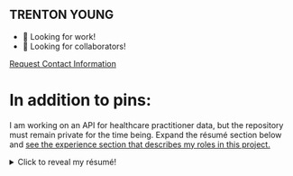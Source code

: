 TRENTON YOUNG
-------------

- 👔 Looking for work!
- 🧠 Looking for collaborators!

[Request Contact Information](mailto:askstartout@gmail.com?subject=Request%20for%20Contact%20Info%20%7C%20Trenton%20Young&body=%5BPlease%20include%20your%20own%20contact%20information%20as%20well%20as%20the%20reason%20you%20are%20requesting%20information!%5D)

In addition to pins:
================

I am working on an API for healthcare practitioner data, but the repository must remain private for the time being. Expand the résumé section below and [see the experience section that describes my roles in this project.](#cms-payer-provider---senior-capstone-project)

<details>
<summary>
Click to reveal my résumé!
</summary>
 
EDUCATION
=========

> ## Bachelor of Science, Applied Computer Science	_(September 2024)_
> ### Oregon State University, Corvallis, Oregon
> #### Highlights:
> - Human-Computer Interaction Focus
> - Cloud development classes
> - Leadership roles in team projects
> - Experience developing in Windows, Linux, and OSX environments (local and remote)
> - Cybersecurity class
 
> ## Associates of Science, Health Information Management	_(May 2019)_
> ### University of Alaska Southeast, Sitka, Alaska
> #### Highlights:
> - Graduate of Distinction
> - Speaker at Commencement Ceremony
> - Healthcare Law Classes

--------------------------------
 
PROJECTS
========
> ## TODO-Or-Not - Python Package
> ##### [github.com/Start-Out/todo-or-not](https://github.com/Start-Out/todo-or-not)
>
> - Package leverages GitHub API to integrate codebase comments with repository issues
> - Used DevOps design mindset and designed tool to be integrated into GitHub Workflow
> - Wrote CI/CD pipeline that tests with pytest and Coveralls and deploys to PyPi
> - Collaborate with open-source contributors to translate UX into three languages

> ## CMS Payer Provider - Senior Capstone Project
> ##### _private repository_ - Oregon State University, Corvallis, Oregon
>
> - Nominated to leadership role, project sponsored by and in collaboration with industry CMS Payer
> - Utilized Python asynchronous programming to increase response speed 5x
> - Maintain user-centric design, was a guide and educator for 5 talented collaborators
> - Owned all CI/CD, GitHub integrations, workflows, deployed Docker cluster to Google Cloud Platform instance

---------------------------------

WORK EXPERIENCE
===============

> ## Administrative Assistant - Facilities and Maintenance	_Jan. 2019 - Dec. 2020_
> ### Peacehealth Ketchikan, Ketchikan, Alaska
>
> - Enhanced Computerized Maintenance Management System, over twice as accurate
> - Cooperated closely with other departments in crisis, responded to several cataclysmic emergencies including two plane crashes
> - Organized meetings with internal and external C-suite executives concerning patient and employee safety

-----------------------------------

SKILLS
======

## Continuous Deployment: 
- Github Actions
- Github Environments
- Docker
- Ubuntu
- postgreSQL
- Google Cloud Platform

## Programming Languages
- Python
- C/C++
- Javascript
- Go
- Assembly
- Lua
- Java

## Tools / Platforms
- Windows
- Ubuntu
- OSX
- IntelliJ IDEs
- Node.js
- SSH
- Insomnia
- Trello
- Asana
- MS Office (including Access)
- QGIS
- Blender

## Soft Skills
- universal design
- collaboration
- leadership
- project management

AWARDS
======

> ## Graduate of Distinction
> #### May 2019
> 
> Awarded by the Health Information Management department of UAS Sitka

</details>
